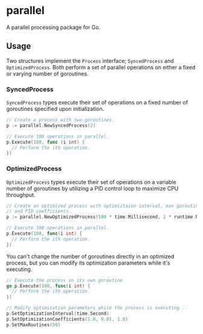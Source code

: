 # parallel
A parallel processing package for Go.

## Usage
Two structures implement the `Process` interface; `SyncedProcess` and `OptimizedProcess`. Both perform a set of parallel operations on either a fixed or varying number of goroutines.

### SyncedProcess
`SyncedProcess` types execute their set of operations on a fixed number of goroutines specified upon initialization.

```go
// Create a process with two goroutines.
p := parallel.NewSyncedProcess(2)

// Execute 100 operations in parallel.
p.Execute(100, func (i int) {
  // Perform the ith operation.
})
```

### OptimizedProcess
`OptimizedProcess` types execute their set of operations on a variable number of goroutines by utilizing a PID control loop to maximize CPU throughput.

```go
// Create an optimized process with optimiztaion interval, max goroutine count,
// and PID coefficients.
p := parallel.NewOptimizedProcess(500 * time.Millisecond, 2 * runtime.NumCPU(), 3.0, 0.0, 1.0)

// Execute 100 operations in parallel.
p.Execute(100, func(i int) {
  // Perform the ith operation.
})
```

You can't change the number of goroutines directly in an optimized process, but you can modify its optimization parameters while it's executing.

```go
// Execute the process on its own goroutine
go p.Execute(100, func(i int) {
  // Perform the ith operation.
})

// Modify optimization parameters while the process is executing...
p.SetOptimizationInterval(time.Second)
p.SetOptimizationCoefficients(1.0, 0.01, 1.0)
p.SetMaxRoutines(50)
```
